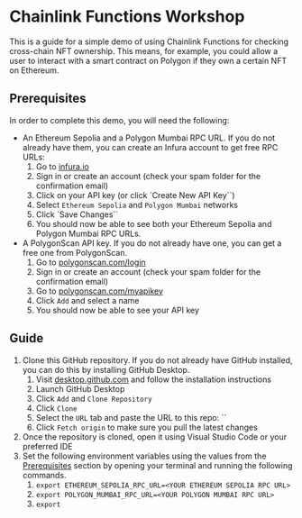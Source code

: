 # Chainlink Functions Workshop

This is a guide for a simple demo of using Chainlink Functions for checking cross-chain NFT ownership. This means, for example, you could allow a user to interact with a smart contract on Polygon if they own a certain NFT on Ethereum.

## Prerequisites

In order to complete this demo, you will need the following:

- An Ethereum Sepolia and a Polygon Mumbai RPC URL. If you do not already have them, you can create an Infura account to get free RPC URLs:
   1. Go to [infura.io](https://www.infura.io/)
   2. Sign in or create an account (check your spam folder for the confirmation email)
   3. Click on your API key (or click `Create New API Key``)
   4. Select `Ethereum Sepolia` and `Polygon Mumbai` networks
   5. Click `Save Changes``
   6. You should now be able to see both your Ethereum Sepolia and Polygon Mumbai RPC URLs.
- A PolygonScan API key. If you do not already have one, you can get a free one from PolygonScan.
  1. Go to [polygonscan.com/login](https://polygonscan.com/login)
  2. Sign in or create an account (check your spam folder for the confirmation email)
  3. Go to [polygonscan.com/myapikey](https://polygonscan.com/myapikey)
  4. Click `Add` and select a name
  5. You should now be able to see your API key

## Guide

1. Clone this GitHub repository. If you do not already have GitHub installed, you can do this by installing GitHub Desktop.
   1. Visit [desktop.github.com](https://desktop.github.com/) and follow the installation instructions
   2. Launch GitHub Desktop
   3. Click `Add` and `Clone Repository`
   4. Click `Clone`
   5. Select the `URL` tab and paste the URL to this repo: ``
   6. Click `Fetch origin` to make sure you pull the latest changes
2. Once the repository is cloned, open it using Visual Studio Code or your preferred IDE
3. Set the following environment variables using the values from the [Prerequisites](#prerequisites) section by opening your terminal and running the following commands.
   1. `export ETHEREUM_SEPOLIA_RPC_URL=<YOUR ETHEREUM SEPOLIA RPC URL>`
   2. `export POLYGON_MUMBAI_RPC_URL=<YOUR POLYGON MUMBAI RPC URL>`
   3. `export `
